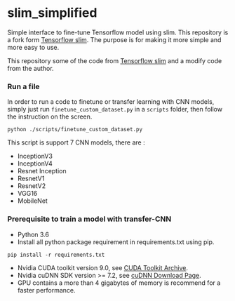 # slim_simplified

Simple interface to fine-tune Tensorflow model using slim. This repository is a fork form [Tensorflow slim][tensorflow slim]. The purpose is for making it more simple and more easy to use.

This repository some of the code from [Tensorflow slim][tensorflow slim] and a modify code from the author.

### Run a file

In order to run a code to finetune or transfer learning with CNN models, simply just run `finetune_custom_dataset.py` in a `scripts` folder, then follow the instruction on the screen.

```Shell
python ./scripts/finetune_custom_dataset.py
```

This script is support 7 CNN models, there are :

- InceptionV3
- InceptionV4
- Resnet Inception
- ResnetV1
- ResnetV2
- VGG16
- MobileNet

### Prerequisite to train a model with transfer-CNN

- Python 3.6
- Install all python package requirement in requirements.txt using pip.

```Shell
pip install -r requirements.txt
```

- Nvidia CUDA toolkit version 9.0, see [CUDA Toolkit Archive][cuda toolkit archive].
- Nvidia cuDNN SDK version >= 7.2, see [cuDNN Download Page][cudnn download].
- GPU contains a more than 4 gigabytes of memory is recommend for a faster performance.

[tensorflow slim]: https://github.com/tensorflow/models/tree/master/research/slim
[tensorflow website]: https://www.tensorflow.org/
[cuda toolkit archive]: https://developer.nvidia.com/cuda-toolkit-archive
[cudnn download]: https://developer.nvidia.com/cudnn
